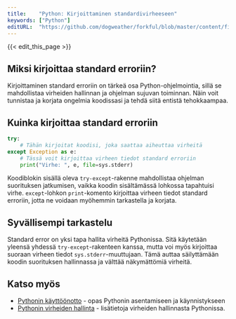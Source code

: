 ```yaml
---
title:    "Python: Kirjoittaminen standardivirheeseen"
keywords: ["Python"]
editURL:  "https://github.com/dogweather/forkful/blob/master/content/fi/python/writing-to-standard-error.md"
---
```


{{< edit_this_page >}}

## Miksi kirjoittaa standard erroriin?

Kirjoittaminen standard erroriin on tärkeä osa Python-ohjelmointia, sillä se mahdollistaa virheiden hallinnan ja ohjelman sujuvan toiminnan. Näin voit tunnistaa ja korjata ongelmia koodissasi ja tehdä siitä entistä tehokkaampaa.

## Kuinka kirjoittaa standard erroriin

```Python
try:
    # Tähän kirjoitat koodisi, joka saattaa aiheuttaa virheitä
except Exception as e:
    # Tässä voit kirjoittaa virheen tiedot standard erroriin
    print("Virhe: ", e, file=sys.stderr)
```

Koodiblokin sisällä oleva `try-except`-rakenne mahdollistaa ohjelman suorituksen jatkumisen, vaikka koodin sisältämässä lohkossa tapahtuisi virhe. `except`-lohkon `print`-komento kirjoittaa virheen tiedot standard erroriin, jotta ne voidaan myöhemmin tarkastella ja korjata.

## Syvällisempi tarkastelu

Standard error on yksi tapa hallita virheitä Pythonissa. Sitä käytetään yleensä yhdessä `try-except`-rakenteen kanssa, mutta voi myös kirjoittaa suoraan virheen tiedot `sys.stderr`-muuttujaan. Tämä auttaa säilyttämään koodin suorituksen hallinnassa ja välttää näkymättömiä virheitä.

## Katso myös
- [Pythonin käyttöönotto]() - opas Pythonin asentamiseen ja käynnistykseen
- [Pythonin virheiden hallinta]() - lisätietoja virheiden hallinnasta Pythonissa.
